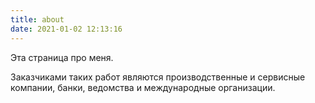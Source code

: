 ```yaml
---
title: about
date: 2021-01-02 12:13:16
---
```


Эта страница про меня.


Заказчиками таких работ являются производственные и сервисные компании, 
банки, ведомства и международные организации.
